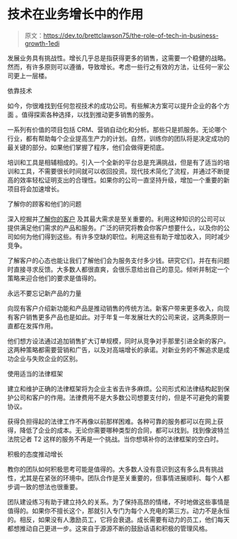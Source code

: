# 技术在业务增长中的作用

> 原文：<https://dev.to/brettclawson75/the-role-of-tech-in-business-growth-1edi>

发展业务具有挑战性。增长几乎总是指获得更多的销售，这需要一个稳健的战略。然而，有许多原则可以遵循，导致增长。考虑一些行之有效的方法，让任何一家公司更上一层楼。

依靠技术

如今，你很难找到任何忽视技术的成功公司。有些解决方案可以提升企业的各个方面 。值得探索各种选择，以找到推动更多销售的服务。

一系列有价值的项目包括 CRM、营销自动化和分析。那些只是抓服务。无论哪个行业，都有帮助每个企业提高生产力的计划。自然，训练你的团队将是决定成功的最关键的部分。如果他们掌握了程序，他们会做得更彻底。

培训和工具是相辅相成的。引入一个全新的平台总是充满挑战，但是有了适当的培训和工具，不需要很长时间就可以收回投资。现代技术简化了流程，并通过不断提高的效率轻松证明支出的合理性。如果你的公司一直坚持升级，增加一个重要的新项目将会加速增长。

了解你的顾客和他们的问题

深入挖掘并[了解你的客户](https://smallbiztrends.com/2018/04/how-to-grow-your-small-business.html.=) 及其最大需求是至关重要的。利用这种知识的公司可以提供满足他们需求的产品和服务。广泛的研究将教会你客户想要什么，以及你的公司如何为他们得到这些。有许多空缺的职位。利用这些有助于增加收入，同时减少竞争。

了解客户的心态也能让我们了解他们会为服务支付多少钱。研究它们，并在有问题时直接寻求反馈。大多数人都很直爽，会很乐意给出自己的意见。倾听并制定一个策略来迎合他们的要求是值得的。

永远不要忘记新产品的力量

向现有客户介绍新功能和产品是推动销售的传统方法。新客户带来更多收入，向现有客户销售更多产品也是如此。对于年复一年发展壮大的公司来说，这两条原则一直都在发挥作用。

他们想方设法通过追加销售扩大订单规模，同时从竞争对手那里引进全新的客户。这两种策略都需要营销和广告，以及对高端增长的承诺。对新业务的不懈追求是成功企业与失败企业的区别。

使用适当的法律框架

建立和维护正确的法律框架将为企业主省去许多麻烦。公司形式和法律结构起到保护公司和客户的作用。法律费用不是大多数公司想要支付的，但是不可避免的需要协议。

获得负担得起的法律工作不再像以前那样困难。各种可靠的服务都可以在网上获得，降低了企业的成本。无论你需要哪种类型的合同，都可以找到。找到像波特兰法院记者 T2 这样的服务不再是一个挑战。当你想填补你的法律框架的空白时。

积极的态度推动增长

教你的团队如何积极思考可能是值得的。大多数人没有意识到这有多么具有挑战性，尤其是在紧张的环境中。团队合作是至关重要的，但事情进展顺利、每个人都步调一致的想法也很重要。

团队建设练习有助于建立持久的关系。为了保持高昂的情绪，不时地做这些事情是值得的。如果你不擅长这个，那就引入专门为每个人充电的第三方。动力不是永恒的。相反，如果没有人激励员工，它将会衰退。成长需要有动力的员工，他们每天都想推动自己更进一步。这来自于源源不断的鼓励话语和积极的管理风格。